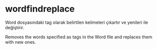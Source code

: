 # wordfindreplace
Word dosyasındaki tag olarak belirtilen kelimeleri çıkartır ve yenileri ile değiştirir.

Removes the words specified as tags in the Word file and replaces them with new ones.
